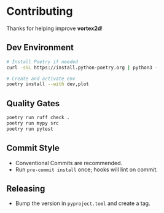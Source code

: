 # Contributing

Thanks for helping improve **vortex2d**!

## Dev Environment

```bash
# Install Poetry if needed
curl -sSL https://install.python-poetry.org | python3 -

# Create and activate env
poetry install --with dev,plot
```

## Quality Gates

```bash
poetry run ruff check .
poetry run mypy src
poetry run pytest
```

## Commit Style

- Conventional Commits are recommended.
- Run `pre-commit install` once; hooks will lint on commit.

## Releasing

- Bump the version in `pyproject.toml` and create a tag.
